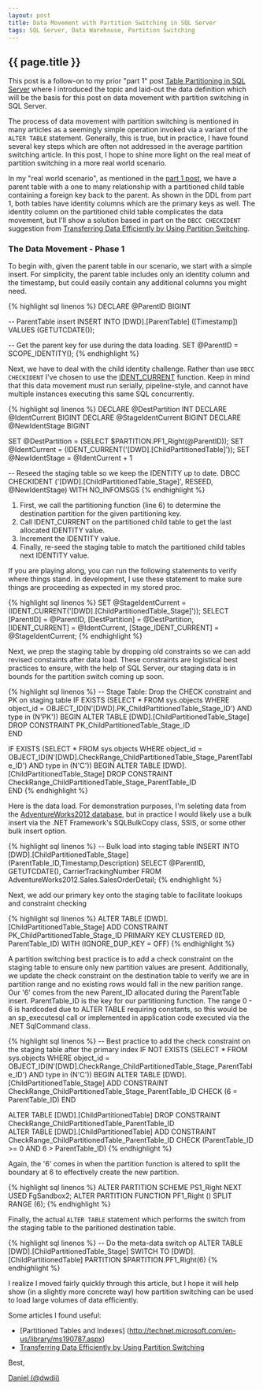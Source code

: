 ```yaml
---
layout: post
title: Data Movement with Partition Switching in SQL Server
tags: SQL Server, Data Warehouse, Partition Switching
---
```

{{ page.title }}
----------------
This post is a follow-on to my prior "part 1" post [Table Partitioning in SQL Server](/2013/09/12/SQL-Server-Table-Partitioning.html)
where I introduced the topic and laid-out the data definition which will be the basis for this post on data movement with partition switching in SQL Server.

The process of data movement with partition switching is mentioned in many articles as a seemingly simple operation invoked via a variant of the `ALTER TABLE` 
statement. Generally, this is true, but in practice, I have found several key steps which are often not addressed in the average partition switching article.
In this post, I hope to shine more light on the real meat of partition switching in a more real world scenario. 

In my "real world scenario", as mentioned in the [part 1 post](/2013/09/12/SQL-Server-Table-Partitioning.html), we have a parent table with a one to many relationship
with a partitioned child table containing a foreign key back to the parent. As shown in the DDL from part 1, both tables have identity columns which are the primary keys as well.
The identity column on the partitioned child table complicates the data movement, but I'll show a solution based in part on the `DBCC CHECKIDENT` suggestion from 
[Transferring Data Efficiently by Using Partition Switching](http://technet.microsoft.com/en-us/library/ms191160%28v=sql.105%29.aspx).

### The Data Movement - Phase 1 ###
To begin with, given the parent table in our scenario, we start with a simple insert. For simplicity, the parent table includes
only an identity column and the timestamp, but could easily contain any additional columns you might need.

{% highlight sql linenos %}
DECLARE @ParentID BIGINT

-- ParentTable insert
INSERT INTO [DWD].[ParentTable] ([Timestamp]) VALUES (GETUTCDATE());

-- Get the parent key for use during the data loading.
SET @ParentID = SCOPE_IDENTITY();
{% endhighlight %}

Next, we have to deal with the child identity challenge. Rather than use `DBCC CHECKIDENT` I've chosen to use the 
[IDENT_CURRENT](http://technet.microsoft.com/en-us/library/ms175098.aspx) function. Keep in mind that this data
movement must run serially, pipeline-style, and cannot have multiple instances executing this same SQL concurrently.

{% highlight sql linenos %}
DECLARE @DestPartition INT
DECLARE @IdentCurrent BIGINT
DECLARE @StageIdentCurrent BIGINT
DECLARE @NewIdentStage BIGINT

SET @DestPartition = (SELECT $PARTITION.PF1_Right(@ParentID));
SET @IdentCurrent = (IDENT_CURRENT('[DWD].[ChildPartitionedTable]'));
SET @NewIdentStage = @IdentCurrent + 1

-- Reseed the staging table so we keep the IDENTITY up to date.
DBCC CHECKIDENT ('[DWD].[ChildPartitionedTable_Stage]', RESEED, @NewIdentStage) WITH NO_INFOMSGS
{% endhighlight %}

1. First, we call the partitioning function (line 6) to determine the destination partition for the given partitioning key.
2. Call IDENT_CURRENT on the partitioned child table to get the last allocated IDENTITY value.
3. Increment the IDENTITY value.
4. Finally, re-seed the staging table to match the partitioned child tables next IDENTITY value.

If you are playing along, you can run the following statements to verify where things stand. In development, I use these statement to
make sure things are proceeding as expected in my stored proc.

{% highlight sql linenos %}
SET @StageIdentCurrent = (IDENT_CURRENT('[DWD].[ChildPartitionedTable_Stage]'));
SELECT [ParentID] = @ParentID, [DestPartition] = @DestPartition, [IDENT_CURRENT] = @IdentCurrent, [Stage_IDENT_CURRENT] = @StageIdentCurrent;
{% endhighlight %}

Next, we prep the staging table by dropping old constraints so we can add revised constaints after data load. These constraints are logistical best practices
to ensure, with the help of SQL Server, our staging data is in bounds for the partition switch coming up soon.

{% highlight sql linenos %}
-- Stage Table: Drop the CHECK constraint and PK on staging table
IF  EXISTS (SELECT * FROM sys.objects WHERE object_id = OBJECT_ID(N'[DWD].PK_ChildPartitionedTable_Stage_ID') AND type in (N'PK'))
BEGIN
	ALTER TABLE [DWD].[ChildPartitionedTable_Stage] DROP CONSTRAINT PK_ChildPartitionedTable_Stage_ID  
END

IF  EXISTS (SELECT * FROM sys.objects WHERE object_id = OBJECT_ID(N'[DWD].CheckRange_ChildPartitionedTable_Stage_ParentTable_ID') AND type in (N'C'))
BEGIN
	ALTER TABLE [DWD].[ChildPartitionedTable_Stage] DROP CONSTRAINT CheckRange_ChildPartitionedTable_Stage_ParentTable_ID  
END
{% endhighlight %}

Here is the data load. For demonstration purposes, I'm seleting data from the [AdventureWorks2012 database](http://msftdbprodsamples.codeplex.com/releases/view/55330), 
but in practice I would likely use a bulk insert via the .NET Framework's SQLBulkCopy class, SSIS, or some other bulk insert option.

{% highlight sql linenos %}
-- Bulk load into staging table 
INSERT INTO [DWD].[ChildPartitionedTable_Stage] (ParentTable_ID,Timestamp,Description) 
	SELECT @ParentID, GETUTCDATE(), CarrierTrackingNumber FROM AdventureWorks2012.Sales.SalesOrderDetail;
{% endhighlight %}

Next, we add our primary key onto the staging table to facilitate lookups and constraint checking

{% highlight sql linenos %}
ALTER TABLE [DWD].[ChildPartitionedTable_Stage] ADD 
	CONSTRAINT PK_ChildPartitionedTable_Stage_ID
				PRIMARY KEY CLUSTERED (ID, ParentTable_ID)
				WITH (IGNORE_DUP_KEY = OFF)
{% endhighlight %}

A partition switching best practice is to add a check constraint on the staging table to ensure only new partition values are present. Additionally,
we update the check constraint on the destination table to verify we are in partition range and no existing rows would fall in the 
new parition range. Our '6' comes from the new Parent_ID allocated during the ParentTable insert. ParentTable_ID is the key for our partitioning function.
The range 0 - 6 is hardcoded due to ALTER TABLE requiring constants, so this would be an sp_executesql call or implemented in application code executed via 
the .NET SqlCommand class.

{% highlight sql linenos %}
-- Best practice to add the check constraint on the staging table after the primary index
IF  NOT EXISTS (SELECT * FROM sys.objects WHERE object_id = OBJECT_ID(N'[DWD].CheckRange_ChildPartitionedTable_Stage_ParentTable_ID') AND type in (N'C'))
BEGIN
	ALTER TABLE [DWD].[ChildPartitionedTable_Stage] ADD CONSTRAINT CheckRange_ChildPartitionedTable_Stage_ParentTable_ID CHECK (6 = ParentTable_ID)
END

ALTER TABLE [DWD].[ChildPartitionedTable] DROP CONSTRAINT CheckRange_ChildPartitionedTable_ParentTable_ID  
ALTER TABLE [DWD].[ChildPartitionedTable] ADD CONSTRAINT CheckRange_ChildPartitionedTable_ParentTable_ID CHECK (ParentTable_ID >= 0 AND 6 > ParentTable_ID) 
{% endhighlight %}

Again, the '6' comes in when the partition function is altered to split the boundary at 6 to effectively create the new partition.

{% highlight sql linenos %}
ALTER PARTITION SCHEME PS1_Right NEXT USED FgSandbox2;
ALTER PARTITION FUNCTION PF1_Right () SPLIT RANGE (6);
{% endhighlight %}

Finally, the actual `ALTER TABLE` statement which performs the switch from the staging table to the paritioned destination table.

{% highlight sql linenos %}
-- Do the meta-data switch op 
ALTER TABLE [DWD].[ChildPartitionedTable_Stage]
	SWITCH TO [DWD].[ChildPartitionedTable] PARTITION $PARTITION.PF1_Right(6) 
{% endhighlight %}

I realize I moved fairly quickly through this article, but I hope it will help show (in a slightly more concrete way) how partition switching can be used 
to load large volumes of data efficiently. 

Some articles I found useful:
* [Partitioned Tables and Indexes] (http://technet.microsoft.com/en-us/library/ms190787.aspx)
* [Transferring Data Efficiently by Using Partition Switching](http://technet.microsoft.com/en-us/library/ms191160%28v=sql.105%29.aspx)

Best,

[Daniel (@dwdii)](http://twitter.com/dwdii)
